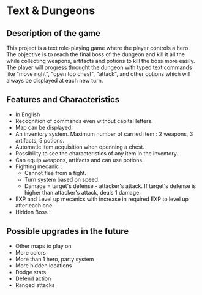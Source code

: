 # Text & Dungeons

## Description of the game  
This project is a text role-playing game where the player controls a hero. The objective is to reach the final boss of the dungeon and kill it all the while collecting weapons, artifacts and potions to kill the boss more easily.  
The player will progress throught the dungeon with typed text commands like "move right", "open top chest", "attack", and other options which will always be displayed at each new turn.  

## Features and Characteristics  
- In English  
- Recognition of commands even without capital letters.  
- Map can be displayed.  
- An inventory system. Maximum number of carried item : 2 weapons, 3 artifacts, 5 potions.  
- Automatic item acquisition when openning a chest.  
- Possibility to see the characteristics of any item in the inventory.  
- Can equip weapons, artifacts and can use potions.  
- Fighting mecanic :  
    - Cannot flee from a fight.  
    - Turn system based on speed.  
    - Damage = target's defense - attacker's attack. If target's defense is higher than attacker's attack, deals 1 damage.  
- EXP and Level up mecanics with increase in required EXP to level up after each one.  
- Hidden Boss !  

## Possible upgrades in the future
- Other maps to play on  
- More colors  
- More than 1 hero, party system  
- More hidden locations  
- Dodge stats  
- Defend action  
- Ranged attacks  
